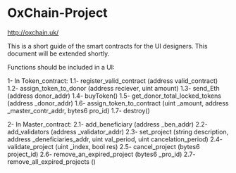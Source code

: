 # OxChain-Project
http://oxchain.uk/



This is a short guide of the smart contracts for the UI designers. This document will be extended shortly. 


Functions should be included in a UI:

1-	In Token_contract:
1.1-	register_valid_contract (address valid_contract)
1.2-	assign_token_to_donor (address reciever, uint amount)
1.3-	send_Eth (address donor_addr)
1.4-	buyToken()
1.5-	get_donor_total_locked_tokens (address _donor_addr)
1.6-	assign_token_to_contract (uint _amount, address _master_contr_addr, bytes6 pro_id)
1.7-	destroy()

2-	In Master_contract:
2.1-	add_beneficiary (address _ben_addr)
2.2-	add_validators (address _validator_addr)
2.3-	set_project (string description,  address _deneficiaries_addr, uint val_period, uint cancelation_period)
2.4-	validate_project (uint _index, bool res)
2.5-	cancel_project (bytes6 project_id)
2.6-	remove_an_expired_project (bytes6 _pro_id)
2.7-	remove_all_expired_projects ()


